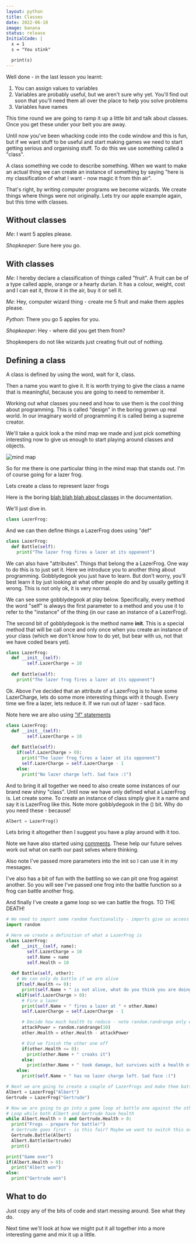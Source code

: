 ```yaml
---
layout: python
title: Classes
date: 2022-06-10
image: banana
status: release
InitialCode: |
  x = 1
  s = "You stink"

  print(s) 
---
```

Well done - in the last lesson you learnt:
1. You can assign values to variables
2. Variables are probably useful, but we aren't sure why yet. You'll find out soon that you'll need them all over the place to help you solve problems
3. Variables have names

This time round we are going to ramp it up a little bit and talk about classes. Once you get these under your belt you are away.

Until now you've been whacking code into the code window and this is fun, but if we want stuff to be useful and start making games we need to start getting serious and organising stuff. To do this we use something called a "class".

A class something we code to describe something. When we want to make an actual thing we can create an instance of something by saying "here is my classification of what I want - now magic it from thin air".

That's right, by writing computer programs we become wizards. We create things where things were not originally. Lets try our apple example again, but this time with classes.

## Without classes
_Me_: I want 5 apples please.

_Shopkeeper_: Sure here you go.

## With classes
_Me_: I hereby declare a classification of things called "fruit". A fruit can be of a type called apple, orange or a hearty durian. It has a colour, weight, cost and I can eat it, throw it in the air, buy it or sell it. 

_Me_: Hey, computer wizard thing - create me 5 fruit and make them apples please.

_Python_: There you go 5 apples for you.

_Shopkeeper_: Hey - where did you get them from?

Shopkeepers do not like wizards just creating fruit out of nothing.

## Defining a class
A class is defined by using the word, wait for it, class.

Then a name you want to give it. It is worth trying to give the class a name that is meaningful, because you are going to need to remember it.

Working out what classes you need and how to use them is the cool thing about programming. This is called "design" in the boring grown up real world. In our imaginary world of programming it is called being a supreme creator.

We'll take a quick look a the mind map we made and just pick something interesting now to give us enough to start playing around classes and objects.

![mind map](../assets/mindmap.jpg)

So for me there is one particular thing in the mind map that stands out. I'm of course going for a lazer frog.

Lets create a class to represent lazer frogs

Here is the boring [blah blah blah about classes](https://docs.python.org/3/tutorial/classes.html) in the documentation. 

We'll just dive in.

~~~python
class LazerFrog:
~~~

And we can then define things a LazerFrog does using "def"

~~~python
class LazerFrog:
  def Battle(self):
    print("The lazer frog fires a lazer at its opponent")
~~~

We can also have "attributes". Things that belong the a LazerFrog. One way to do this is to just set it. Here we introduce you to another thing about programming. Gobblydegook you just have to learn. But don't worry, you'll best learn it by just looking at what other people do and by usually getting it wrong. This is not only ok, it is very normal.

We can see some gobblydegook at play below. Specifically, every method the word "self" is always the first parameter to a method and you use it to refer to the "instance" of the thing (in our case an instance of a LazerFrog).

The second bit of gobblydegook is the method name __init__. This is a special method that will be call once and only once when you create an instance of your class (which we don't know how to do yet, but bear with us, not that we have coded bears yet).

~~~python
class LazerFrog:
  def __init__(self):
        self.LazerCharge = 10
       
  def Battle(self):
    print("The lazer frog fires a lazer at its opponent")
~~~

Ok. Above I've decided that an attribute of a LazerFrog is to have some LazerCharge, lets do some more interesting things with it though. Every time we fire a lazer, lets reduce it. If we run out of lazer - sad face.

Note here we are also using ["if" statements](https://docs.python.org/3/tutorial/controlflow.html)

~~~python
class LazerFrog:
  def __init__(self):
        self.LazerCharge = 10
       
  def Battle(self):
    if(self.LazerCharge > 0):
      print("The lazer frog fires a lazer at its opponent")
      self.LazerCharge = self.LazerCharge - 1
    else:
      print("No lazer charge left. Sad face :(")
~~~

And to bring it all together we need to also create some instances of our brand new shiny "class". Until now we have only defined what a LazerFrog is. Let create some. To create an instance of class simply give it a name and say it is LazerFrog like this. Note more gobblydegook in the () bit. Why do you need these - because!

~~~python
Albert = LazerFrog()
~~~

Lets bring it altogether then I suggest you have a play around with it too.

Note we have also started using [comments](https://docs.python.org/3/reference/lexical_analysis.html#comments). These help our future selves work out what on earth our past selves where thinking.

Also note I've passed more parameters into the init so I can use it in my messages.

I've also has a bit of fun with the battling so we can pit one frog against another. So you will see I've passed one frog into the battle function so a frog can battle another frog.

And finally I've create a game loop so we can battle the frogs. TO THE DEATH!

~~~python
# We need to import some random functionality - imports give us access to other things than what python gives us out of the box
import random

# Here we create a definition of what a LazerFrog is
class LazerFrog:
  def __init__(self, name):
        self.LazerCharge = 10
        self.Name = name
        self.Health = 10
       
  def Battle(self, other):
    # We can only do battle if we are alive
    if(self.Health <= 0):
      print(self.Name + " is not alive, what do you think you are doing?")
    elif(self.LazerCharge > 0):
      # Fire a lazer
      print(self.Name + " fires a lazer at " + other.Name)
      self.LazerCharge = self.LazerCharge - 1

      # Decide how much health to reduce - note random.randrange only works here because we imported random above
      attackPower = random.randrange(10)
      other.Health = other.Health - attackPower

      # Did we finish the other one off
      if(other.Health <= 0):
        print(other.Name + " croaks it")
      else:
        print(other.Name + " took damage, but survives with a health of "+str(other.Health))
    else:
      print(self.Name + " has no lazer charge left. Sad face :(")

# Next we are going to create a couple of LazerFrogs and make them battle a little bit.
Albert = LazerFrog("Albert")
Gertrude = LazerFrog("Gertrude")

# Now we are going to go into a game loop at battle one against the other until one or the other loses
# Loop while both Albert and Gertrude have health
while Albert.Health > 0 and Gertrude.Health > 0:
  print("Frogs - prepare for battle!")
  # Gertrude goes first - is this fair? Maybe we want to switch this around at some point
  Gertrude.Battle(Albert)
  Albert.Battle(Gertrude)
  print()

print("Game over")
if(Albert.Health > 0):
  print("Albert won")
else:
  print("Gertrude won")

~~~
## What to do

Just copy any of the bits of code and start messing around. See what they do.

Next time we'll look at how we might put it all together into a more interesting game and mix it up a little.